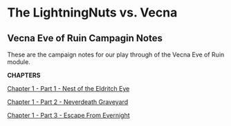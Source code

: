 # The LightningNuts vs. Vecna
## Vecna Eve of Ruin Campagin Notes

These are the campaign notes for our play through of the Vecna Eve of Ruin module.

**CHAPTERS**

[Chapter 1 - Part 1 - Nest of the Eldritch Eye](<./CHAPTERS/Chapter 1 - Part 1 - NEST OF THE ELDRITCH EYE.md>)

[Chapter 1 - Part 2 - Neverdeath Graveyard](<./CHAPTERS/Chapter 1 - Part 2 - NEVERDEATH GRAVEYARD.md>)

[Chapter 1 - Part 3 - Escape From Evernight](<./CHAPTERS/Chapter 1 - Part 3 - ESCAPE FROM EVERNIGHT.md>)

